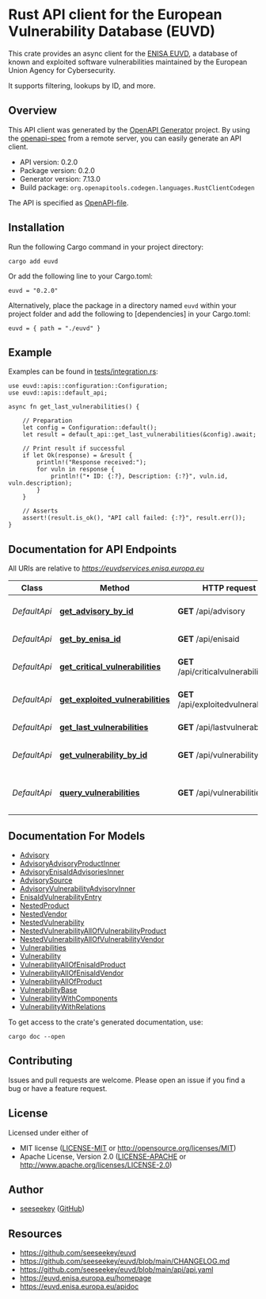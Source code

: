 # Rust API client for the European Vulnerability Database (EUVD)

This crate provides an async client for the [ENISA EUVD](https://euvd.enisa.europa.eu/homepage), 
a database of known and exploited software vulnerabilities maintained by the European Union Agency 
for Cybersecurity.

It supports filtering, lookups by ID, and more.

## Overview

This API client was generated by the [OpenAPI Generator](https://openapi-generator.tech) project. 
By using the [openapi-spec](https://openapis.org) from a remote server, you can easily generate 
an API client.

- API version: 0.2.0
- Package version: 0.2.0
- Generator version: 7.13.0
- Build package: `org.openapitools.codegen.languages.RustClientCodegen`

The API is specified as [OpenAPI-file](api/api.yaml).

## Installation

Run the following Cargo command in your project directory:

```
cargo add euvd
```

Or add the following line to your Cargo.toml:

```
euvd = "0.2.0"
```

Alternatively, place the package in a directory named  `euvd` within your project folder and add the following to [dependencies] in your Cargo.toml:

```
euvd = { path = "./euvd" }
```

## Example

Examples can be found in [tests/integration.rs](tests/integration.rs):

```
use euvd::apis::configuration::Configuration;
use euvd::apis::default_api;

async fn get_last_vulnerabilities() {

    // Preparation
    let config = Configuration::default();
    let result = default_api::get_last_vulnerabilities(&config).await;

    // Print result if successful
    if let Ok(response) = &result {
        println!("Response received:");
        for vuln in response {
            println!("• ID: {:?}, Description: {:?}", vuln.id, vuln.description);
        }
    }

    // Asserts
    assert!(result.is_ok(), "API call failed: {:?}", result.err());
}
```

## Documentation for API Endpoints

All URIs are relative to *https://euvdservices.enisa.europa.eu*

Class | Method | HTTP request | Description
------------ | ------------- | ------------- | -------------
*DefaultApi* | [**get_advisory_by_id**](docs/DefaultApi.md#get_advisory_by_id) | **GET** /api/advisory | Show advisory by ID
*DefaultApi* | [**get_by_enisa_id**](docs/DefaultApi.md#get_by_enisa_id) | **GET** /api/enisaid | Show EUVD by ID
*DefaultApi* | [**get_critical_vulnerabilities**](docs/DefaultApi.md#get_critical_vulnerabilities) | **GET** /api/criticalvulnerabilities | Show latest critical vulnerabilities
*DefaultApi* | [**get_exploited_vulnerabilities**](docs/DefaultApi.md#get_exploited_vulnerabilities) | **GET** /api/exploitedvulnerabilities | Show latest exploited vulnerabilities
*DefaultApi* | [**get_last_vulnerabilities**](docs/DefaultApi.md#get_last_vulnerabilities) | **GET** /api/lastvulnerabilities | Show latest vulnerabilities
*DefaultApi* | [**get_vulnerability_by_id**](docs/DefaultApi.md#get_vulnerability_by_id) | **GET** /api/vulnerability | Show vulnerability by ID
*DefaultApi* | [**query_vulnerabilities**](docs/DefaultApi.md#query_vulnerabilities) | **GET** /api/vulnerabilities | Query vulnerabilities with flexible filters

## Documentation For Models

 - [Advisory](docs/Advisory.md)
 - [AdvisoryAdvisoryProductInner](docs/AdvisoryAdvisoryProductInner.md)
 - [AdvisoryEnisaIdAdvisoriesInner](docs/AdvisoryEnisaIdAdvisoriesInner.md)
 - [AdvisorySource](docs/AdvisorySource.md)
 - [AdvisoryVulnerabilityAdvisoryInner](docs/AdvisoryVulnerabilityAdvisoryInner.md)
 - [EnisaIdVulnerabilityEntry](docs/EnisaIdVulnerabilityEntry.md)
 - [NestedProduct](docs/NestedProduct.md)
 - [NestedVendor](docs/NestedVendor.md)
 - [NestedVulnerability](docs/NestedVulnerability.md)
 - [NestedVulnerabilityAllOfVulnerabilityProduct](docs/NestedVulnerabilityAllOfVulnerabilityProduct.md)
 - [NestedVulnerabilityAllOfVulnerabilityVendor](docs/NestedVulnerabilityAllOfVulnerabilityVendor.md)
 - [Vulnerabilities](docs/Vulnerabilities.md)
 - [Vulnerability](docs/Vulnerability.md)
 - [VulnerabilityAllOfEnisaIdProduct](docs/VulnerabilityAllOfEnisaIdProduct.md)
 - [VulnerabilityAllOfEnisaIdVendor](docs/VulnerabilityAllOfEnisaIdVendor.md)
 - [VulnerabilityAllOfProduct](docs/VulnerabilityAllOfProduct.md)
 - [VulnerabilityBase](docs/VulnerabilityBase.md)
 - [VulnerabilityWithComponents](docs/VulnerabilityWithComponents.md)
 - [VulnerabilityWithRelations](docs/VulnerabilityWithRelations.md)

To get access to the crate's generated documentation, use:

```
cargo doc --open
```

## Contributing

Issues and pull requests are welcome. Please open an issue if you find a bug or have a feature request.

## License

Licensed under either of
- MIT license ([LICENSE-MIT](LICENSE-MIT) or http://opensource.org/licenses/MIT)
- Apache License, Version 2.0 ([LICENSE-APACHE](LICENSE-APACHE) or http://www.apache.org/licenses/LICENSE-2.0)

## Author

* [seeseekey](https://seeseekey.net) ([GitHub](https://github.com/seeseekey))

## Resources

* https://github.com/seeseekey/euvd
* https://github.com/seeseekey/euvd/blob/main/CHANGELOG.md
* https://github.com/seeseekey/euvd/blob/main/api/api.yaml
* https://euvd.enisa.europa.eu/homepage
* https://euvd.enisa.europa.eu/apidoc
